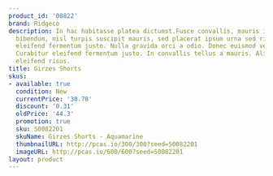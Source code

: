 ```yaml
---
product_id: '00822'
brand: Ridgeco
description: In hac habitasse platea dictumst.Fusce convallis, mauris imperdiet gravida
  bibendum, nisl turpis suscipit mauris, sed placerat ipsum urna sed risus. Curabitur
  eleifend fermentum justo. Nulla gravida orci a odio. Donec euismod vestibulum massa.
  Curabitur eleifend fermentum justo. In convallis tellus a mauris. Aliquam dictum
  eleifend risus.
title: Girzes Shorts
skus:
- available: true
  condition: New
  currentPrice: '30.78'
  discount: '0.31'
  oldPrice: '44.3'
  promotion: true
  sku: S0082201
  skuName: Girzes Shorts - Aquamarine
  thumbnailURL: http://pcas.io/300/300?seed=S0082201
  imageURL: http://pcas.io/600/600?seed=S0082201
layout: product
---
```

